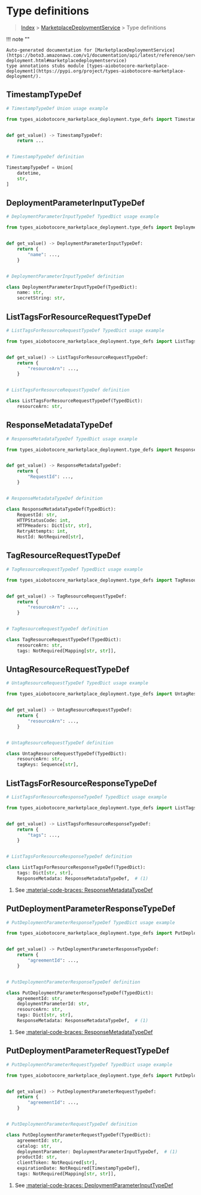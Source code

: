 # Type definitions

> [Index](../README.md) > [MarketplaceDeploymentService](./README.md) > Type definitions

!!! note ""

    Auto-generated documentation for [MarketplaceDeploymentService](https://boto3.amazonaws.com/v1/documentation/api/latest/reference/services/marketplace-deployment.html#marketplacedeploymentservice)
    type annotations stubs module [types-aiobotocore-marketplace-deployment](https://pypi.org/project/types-aiobotocore-marketplace-deployment/).

## TimestampTypeDef

```python
# TimestampTypeDef Union usage example

from types_aiobotocore_marketplace_deployment.type_defs import TimestampTypeDef


def get_value() -> TimestampTypeDef:
    return ...


# TimestampTypeDef definition

TimestampTypeDef = Union[
    datetime,
    str,
]
```




## DeploymentParameterInputTypeDef

```python
# DeploymentParameterInputTypeDef TypedDict usage example

from types_aiobotocore_marketplace_deployment.type_defs import DeploymentParameterInputTypeDef


def get_value() -> DeploymentParameterInputTypeDef:
    return {
        "name": ...,
    }


# DeploymentParameterInputTypeDef definition

class DeploymentParameterInputTypeDef(TypedDict):
    name: str,
    secretString: str,
```

## ListTagsForResourceRequestTypeDef

```python
# ListTagsForResourceRequestTypeDef TypedDict usage example

from types_aiobotocore_marketplace_deployment.type_defs import ListTagsForResourceRequestTypeDef


def get_value() -> ListTagsForResourceRequestTypeDef:
    return {
        "resourceArn": ...,
    }


# ListTagsForResourceRequestTypeDef definition

class ListTagsForResourceRequestTypeDef(TypedDict):
    resourceArn: str,
```

## ResponseMetadataTypeDef

```python
# ResponseMetadataTypeDef TypedDict usage example

from types_aiobotocore_marketplace_deployment.type_defs import ResponseMetadataTypeDef


def get_value() -> ResponseMetadataTypeDef:
    return {
        "RequestId": ...,
    }


# ResponseMetadataTypeDef definition

class ResponseMetadataTypeDef(TypedDict):
    RequestId: str,
    HTTPStatusCode: int,
    HTTPHeaders: Dict[str, str],
    RetryAttempts: int,
    HostId: NotRequired[str],
```

## TagResourceRequestTypeDef

```python
# TagResourceRequestTypeDef TypedDict usage example

from types_aiobotocore_marketplace_deployment.type_defs import TagResourceRequestTypeDef


def get_value() -> TagResourceRequestTypeDef:
    return {
        "resourceArn": ...,
    }


# TagResourceRequestTypeDef definition

class TagResourceRequestTypeDef(TypedDict):
    resourceArn: str,
    tags: NotRequired[Mapping[str, str]],
```

## UntagResourceRequestTypeDef

```python
# UntagResourceRequestTypeDef TypedDict usage example

from types_aiobotocore_marketplace_deployment.type_defs import UntagResourceRequestTypeDef


def get_value() -> UntagResourceRequestTypeDef:
    return {
        "resourceArn": ...,
    }


# UntagResourceRequestTypeDef definition

class UntagResourceRequestTypeDef(TypedDict):
    resourceArn: str,
    tagKeys: Sequence[str],
```

## ListTagsForResourceResponseTypeDef

```python
# ListTagsForResourceResponseTypeDef TypedDict usage example

from types_aiobotocore_marketplace_deployment.type_defs import ListTagsForResourceResponseTypeDef


def get_value() -> ListTagsForResourceResponseTypeDef:
    return {
        "tags": ...,
    }


# ListTagsForResourceResponseTypeDef definition

class ListTagsForResourceResponseTypeDef(TypedDict):
    tags: Dict[str, str],
    ResponseMetadata: ResponseMetadataTypeDef,  # (1)
```

1. See [:material-code-braces: ResponseMetadataTypeDef](./type_defs.md#responsemetadatatypedef) 
## PutDeploymentParameterResponseTypeDef

```python
# PutDeploymentParameterResponseTypeDef TypedDict usage example

from types_aiobotocore_marketplace_deployment.type_defs import PutDeploymentParameterResponseTypeDef


def get_value() -> PutDeploymentParameterResponseTypeDef:
    return {
        "agreementId": ...,
    }


# PutDeploymentParameterResponseTypeDef definition

class PutDeploymentParameterResponseTypeDef(TypedDict):
    agreementId: str,
    deploymentParameterId: str,
    resourceArn: str,
    tags: Dict[str, str],
    ResponseMetadata: ResponseMetadataTypeDef,  # (1)
```

1. See [:material-code-braces: ResponseMetadataTypeDef](./type_defs.md#responsemetadatatypedef) 
## PutDeploymentParameterRequestTypeDef

```python
# PutDeploymentParameterRequestTypeDef TypedDict usage example

from types_aiobotocore_marketplace_deployment.type_defs import PutDeploymentParameterRequestTypeDef


def get_value() -> PutDeploymentParameterRequestTypeDef:
    return {
        "agreementId": ...,
    }


# PutDeploymentParameterRequestTypeDef definition

class PutDeploymentParameterRequestTypeDef(TypedDict):
    agreementId: str,
    catalog: str,
    deploymentParameter: DeploymentParameterInputTypeDef,  # (1)
    productId: str,
    clientToken: NotRequired[str],
    expirationDate: NotRequired[TimestampTypeDef],
    tags: NotRequired[Mapping[str, str]],
```

1. See [:material-code-braces: DeploymentParameterInputTypeDef](./type_defs.md#deploymentparameterinputtypedef) 
